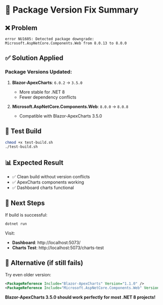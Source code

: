 # 🔧 Package Version Fix Summary

## ❌ Problem
```
error NU1605: Detected package downgrade: Microsoft.AspNetCore.Components.Web from 8.0.13 to 8.0.0
```

## ✅ Solution Applied

### Package Versions Updated:
1. **Blazor-ApexCharts**: `6.0.2` → `3.5.0` 
   - More stable for .NET 8
   - Fewer dependency conflicts

2. **Microsoft.AspNetCore.Components.Web**: `8.0.0` → `8.0.8`
   - Compatible with Blazor-ApexCharts 3.5.0

## 🧪 Test Build
```bash
chmod +x test-build.sh
./test-build.sh
```

## 📊 Expected Result
- ✅ Clean build without version conflicts
- ✅ ApexCharts components working
- ✅ Dashboard charts functional

## 🚀 Next Steps
If build is successful:
```bash
dotnet run
```

Visit:
- **Dashboard**: http://localhost:5073/
- **Charts Test**: http://localhost:5073/charts-test

## 🔄 Alternative (if still fails)
Try even older version:
```xml
<PackageReference Include="Blazor-ApexCharts" Version="1.1.0" />
<PackageReference Include="Microsoft.AspNetCore.Components.Web" Version="8.0.0" />
```

**Blazor-ApexCharts 3.5.0 should work perfectly for most .NET 8 projects!**
